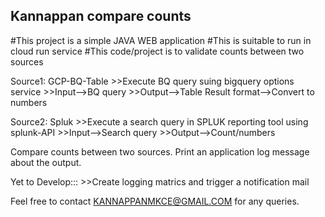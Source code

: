 ## Kannappan compare counts
#This project is a simple JAVA WEB application
#This is suitable to run in cloud run service
#This code/project is to validate counts between two sources

Source1: GCP-BQ-Table
	>>Execute BQ query suing bigquery options service
	>>Input-->BQ query
	>>Output-->Table Result format-->Convert to numbers
	
Source2: Spluk
	>>Execute a search query in SPLUK reporting tool using splunk-API
	>>Input-->Search query
	>>Output-->Count/numbers
	
Compare counts between two sources. Print an application log message about the output.

Yet to Develop:::
	>>Create logging matrics and trigger a notification mail

Feel free to contact KANNAPPANMKCE@GMAIL.COM for any queries.